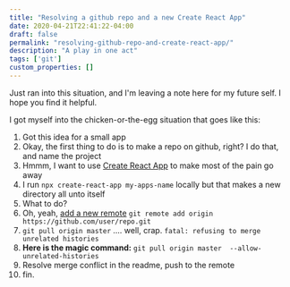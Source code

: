 ```yaml
---
title: "Resolving a github repo and a new Create React App"
date: 2020-04-21T22:41:22-04:00
draft: false
permalink: "resolving-github-repo-and-create-react-app/"
description: "A play in one act"
tags: ['git']
custom_properties: []
---
```


Just ran into this situation, and I'm leaving a note here for my future self. I hope you find it helpful.

I got myself into the chicken-or-the-egg situation that goes like this:

1. Got this idea for a small app
2. Okay, the first thing to do is to make a repo on github, right? I do that, and name the project
3. Hmmm, I want to use [Create React App](https://create-react-app.dev/docs/getting-started) to make most of the pain go away
4. I run `npx create-react-app my-apps-name` locally but that makes a new directory all unto itself
5. What to do?
6. Oh, yeah, [add a new remote](https://help.github.com/en/github/using-git/adding-a-remote)  `git remote add origin https://github.com/user/repo.git`
7. `git pull origin master` .... well, crap. `fatal: refusing to merge unrelated histories`
8. **Here is the magic command:** `git pull origin master  --allow-unrelated-histories`
9. Resolve merge conflict in the readme, push to the remote
10. fin.
